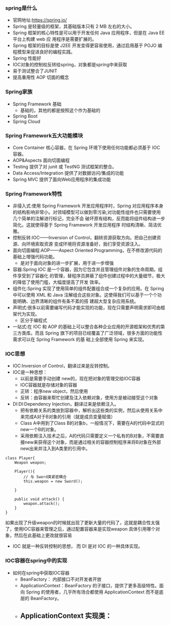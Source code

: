 ####


### spring是什么
- 官网地址:https://spring.io/
- Spring 是轻量级的框架，其基础版本只有 2 MB 左右的大小。
- Spring 框架的核心特性是可以用于开发任何 Java 应用程序，但是在 Java EE 平台上构建 web 应 用程序是需要扩展的。
- Spring 框架的目标是使 J2EE 开发变得更容易使用，通过启用基于 POJO 编程模型来促进良好的编程实践。
- Spring 性能好
- IOC对象的控制权反转给spring，对象都是spring中来获取
- 易于测试整合了JUNIT
- 提高重用性 AOP 切面的概念

### Spring家族
- Spring Framework 基础
  - 基础的，其他的都是按照这个作为基础的
- Spring Boot
- Spring Cloud

### Spring Framework五大功能模块
* Core Container 核心容器，在 Spring 环境下使用任何功能都必须基于 IOC 容器。
* AOP&Aspects 面向切面编程
* Testing 提供了对 junit 或 TestNG 测试框架的整合。
* Data Access/Integration 提供了对数据访问/集成的功能
* Spring MVC 提供了面向Web应用程序的集成功能

### Spring Framework特性
- 非侵入式:使用 Spring Framework 开发应用程序时，Spring 对应用程序本身的结构影响非常小。对领域模型可以做到零污染;对功能性组件也只需要使用几个简单的注解进行标记，完全不会 破坏原有结构，反而能将组件结构进一步简化。这就使得基于 Spring Framework 开发应用程序 时结构清晰、简洁优雅。
- 控制反转:IOC——Inversion of Control，翻转资源获取方向。把自己创建资源、向环境索取资源 变成环境将资源准备好，我们享受资源注入。
- 面向切面编程:AOP——Aspect Oriented Programming，在不修改源代码的基础上增强代码功能。
  - 是对于面向对象的进一步扩展，用于进一步增强
- 容器:Spring IOC 是一个容器，因为它包含并且管理组件对象的生命周期。组件享受到了容器化 的管理，替程序员屏蔽了组件创建过程中的大量细节，极大的降低了使用门槛，大幅度提高了开发 效率。
- 组件化:Spring 实现了使用简单的组件配置组合成一个复杂的应用。在 Spring 中可以使用 XML 和 Java 注解组合这些对象。这使得我们可以基于一个个功能明确、边界清晰的组件有条不紊的搭 建超大型复杂应用系统。 
- 声明式:很多以前需要编写代码才能实现的功能，现在只需要声明需求即可由框架代为实现。 
  - 区分于编程式
- 一站式:在 IOC 和 AOP 的基础上可以整合各种企业应用的开源框架和优秀的第三方类库。而且 Spring 旗下的项目已经覆盖了广泛领域，很多方面的功能性需求可以在 Spring Framework 的基 础上全部使用 Spring 来实现。


### IOC思想
- IOC:Inversion of Control，翻译过来是反转控制。
- IOC是一种思想：
  - 以前是需要手动创建 new的，现在把对象的管理交给IOC容器
  - IOC容器就是存储对象的容器
  - 正转：程序new object，然后使用
  - 反转：由容器来帮忙创建及注入依赖对象，使用方是被动接受这个对象
- DI:DI:Dependency Injection，翻译过来是依赖注入。
  - 把有依赖关系的类放到容器中，解析出这些类的实例，然后从使用关系中来完成A对于B对象的引用（就是成员变量赋值）
  - Class A中用到了Class B的对象b，一般情况下，需要在A的代码中显式的new一个B的对象。
  - 采用依赖注入技术之后，A的代码只需要定义一个私有的B对象，不需要直接new来获得这个对象，而是通过相关的容器控制程序来将B对象在外部new出来并注入到A类里的引用中。
``` 
class Player{  
    Weapon weapon;  

    Player(){  
        // 与 Sword类紧密耦合
        this.weapon = new Sword();  

    }  

    public void attack() {
        weapon.attack();
    }
}
```
如果出现了升级weapon的时候就出现了更新大量的代码了，这就是耦合性太强了，使用IOC容器来管理之后，通过配置容器来是实现weapon 具体引用哪个对象，然后在此基础上更改就很容易
- IOC 就是一种反转控制的思想， 而 DI 是对 IOC 的一种具体实现。

### IOC容器在spring中的实现
- 如何在spring中获取IOC容器
  - BeanFactory： 内部接口不对开发者开放
  - ApplicationContext：BeanFactory 的子接口，提供了更多高级特性。面向 Spring 的使用者，几乎所有场合都使用 ApplicationContext 而不是底层的 BeanFactory。
  - ApplicationContext 实现类：
    - 
